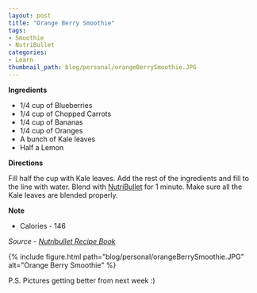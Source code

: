```yaml
---
layout: post
title: "Orange Berry Smoothie"
tags:
- Smoothie
- NutriBullet
categories:
- Learn
thumbnail_path: blog/personal/orangeBerrySmoothie.JPG
---
```


**Ingredients** <br/>

* 1/4 cup of Blueberries <br/>
* 1/4 cup of Chopped Carrots <br/>
* 1/4 cup of Bananas <br/>
* 1/4 cup of Oranges <br/>
* A bunch of Kale leaves <br/>
* Half a Lemon <br/>

**Directions** <br/>

Fill half the cup with Kale leaves. Add the rest of the ingredients and fill to the line with water. Blend with [NutriBullet](https://www.amazon.com/Bullet-NutriBullet-12-Piece-High-Speed-Blender/dp/B007TIE0GQ/ref=sr_1_1) for 1 minute. Make sure all the Kale leaves are blended properly.

**Note** <br/>

* Calories - 146 <br/>

*Source - [Nutribullet Recipe Book](https://www.amazon.com/Nutribullet-Recipe-Book-Weight-Loss-Anti-Aging/dp/1502579995/ref=sr_1_1)*

{% include figure.html path="blog/personal/orangeBerrySmoothie.JPG" alt="Orange Berry Smoothie" %}

P.S. Pictures getting better from next week :)
